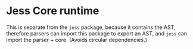 # Jess Core runtime

This is separate from the `jess` package, because it contains the AST, therefore parsers can import this package to export an AST, and `jess` can import the parser + core. (Avoids circular dependencies.)